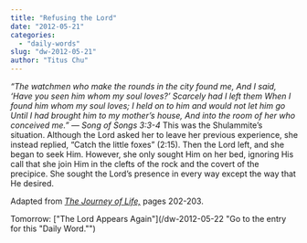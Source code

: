 ```yaml
---
title: "Refusing the Lord"
date: "2012-05-21"
categories: 
  - "daily-words"
slug: "dw-2012-05-21"
author: "Titus Chu"
---
```


_“The watchmen who make the rounds in the city found me, And I said, ‘Have you seen him whom my soul loves?’ Scarcely had I left them When I found him whom my soul loves; I held on to him and would not let him go Until I had brought him to my mother’s house, And into the room of her who conceived me.” — Song of Songs 3:3-4_ This was the Shulammite’s situation. Although the Lord asked her to leave her previous experience, she instead replied, “Catch the little foxes” (2:15). Then the Lord left, and she began to seek Him. However, she only sought Him on her bed, ignoring His call that she join Him in the clefts of the rock and the covert of the precipice. She sought the Lord’s presence in every way except the way that He desired.

Adapted from _[The Journey of Life,](/book-journey "Go to the listing for this book.")_ pages 202-203.

Tomorrow: ["The Lord Appears Again"](/dw-2012-05-22 "Go to the entry for this "Daily Word."")
